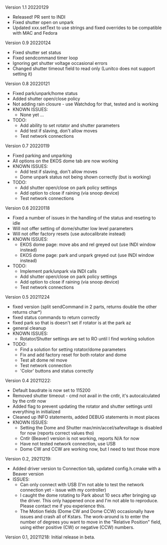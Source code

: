Version 1.1 20220129
- Released!  PR sent to INDI
- Fixed shutter open on unpark
- Updated xxx.setText to use strings and fixed overrides to be compatible with MAC and Fedora

Version 0.9 20220124
- Fixed shutter set status
- Fixed sendcommand timer loop
- Ignoring get shutter voltage occasional errors
- Changed shutter timeout field to read only (Lunitco does not support setting it)

Version 0.8 20220121
  - Fixed park/unpark/home status
  - Added shutter open/close policy
  - Not adding rain closure - use Watchdog for that, tested and is working
  - KNOWN ISSUES:
    - None yet ...
  - TODO:
    - Add ability to set rotator and shutter parameters
    - Add test if slaving, don't allow moves
    - Test network connections

Version 0.7 20220119
  - Fixed parking and unparking
  - All options on the EKOS dome tab are now working
  - KNOWN ISSUES:
    - Add test if slaving, don't allow moves
    - Dome unpark status not being shown correctly (but is working)
  - TODO:
    - Add shutter open/close on park policy settings
    - Add option to close if raining (via snoop device)
    - Test network connections

Version 0.6 20220118
  - Fixed a number of issues in the handling of the status and reseting to idle
  - Will not offer setting of dome/shutter low level parameters
  - Will not offer factory resets (use autocalibrate instead)
  - KNOWN ISSUES:
    - EKOS dome page: move abs and rel greyed out (use INDI window instead)
    - EKOS dome page: park and unpark greyed out (use INDI window instead)
  - TODO:
    - Implement park/unpark via INDI calls
    - Add shutter open/close on park policy settings
    - Add option to close if raining (via snoop device)
    - Test network connections

Version 0.5 20211224
  - fixed version (split sendCommand in 2 parts, returns double the other returns char*)
  - fixed status commands to return correctly
  - fixed park so that is doesn't set if rotator is at the park az
  - general cleanup
  - KNOWN ISSUES:
    - Rotator/Shutter settings are set to RO until I find working solution
  - TODO:
    - Find a solution for setting rotator/dome parameters
    - Fix and add factory reset for both rotator and dome
    - Test alt dome rel move
    - Test network connection
    - 'Color' buttons and status correctly

Version 0.4 20211222:
  - Default baudrate is now set to 115200
  - Removed shutter timeout - cmd not avail in the cntlr, it's autocalculated by the cntlr now
  - Added flag to prevent updating the rotator and shutter settings until everything in initialized
  - Cleaned up INFO statements, added DEBUG statements in most places
  - KNOWN ISSUES:
    - Setting the Dome and Shutter max/min/accel/safevoltage is disabled for now (reports correct values tho)
    - Cntlr (Beaver) version is not working, reports N/A for now
    - Have not tested network connection, use USB
    - Dome CW and CCW are working now, but I need to test those more
    
Version 0.2, 29211219: 
  - Added driver version to Connection tab, updated config.h.cmake with a Beaver version
  - ISSUES:
    - Can only connect with USB (I'm not able to test the network connection yet - issue with my controller)
    - I caught the dome rotating to Park about 10 secs after bringing up the driver.  This only happened once and I'm not able to reproduce.  Please contact me if you experience this.
    - The Motion fields (Dome CW and Dome CCW) occasionally have issues and crash all of Kstars.  The work-around is to enter the number of degrees you want to move in the "Relative Position" field, using either positive (CW) or negative (CCW) numbers.
    
Version 0.1, 20211218:  Initial release in beta. 
